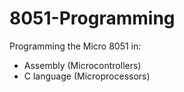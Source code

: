 # 8051-Programming
Programming the Micro 8051 in:
- Assembly (Microcontrollers)
- C language (Microprocessors)
